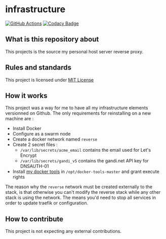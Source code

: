 # infrastructure

[![GitHub Actions](https://img.shields.io/endpoint.svg?url=https%3A%2F%2Factions-badge.atrox.dev%2Farwynfr%2Finfrastructure%2Fbadge)](https://actions-badge.atrox.dev/arwynfr/infrastructure/goto)
[![Codacy Badge](https://api.codacy.com/project/badge/Grade/f6e55299939544fd9350d06c96557d9b)](https://www.codacy.com/manual/ArwynFr/infrastructure?utm_source=github.com&amp;utm_medium=referral&amp;utm_content=ArwynFr/infrastructure&amp;utm_campaign=Badge_Grade)

## What is this repository about

This projects is the source my personal host server reverse proxy.

## Rules and standards

This project is licensed under [MIT License](/LICENSE)

## How it works

This project was a way for me to have all my infrastructure elements versionned on Github. The only requirements for reinstalling on a new machine are :
* Install Docker
* Configure as a swarm node
* Create a docker network named `reverse`
* Create 2 secret files :
    * `/var/lib/secrets/acme_email` contains the email used for Let's Encrypt
    * `/var/lib/secrets/gandi_v5` contains the gandi.net API key for DNSAUTH-01
* Install [my docker tools](https://github.com/ArwynFr/docker-tools) in `/opt/docker-tools-master` and grant execute rights

The reason why the `reverse` network must be created externally to the stack, is that otherwise you can't modify the reverse stack while any other stack is using the network. The means you'd need to stop all services in order to update traefik or configuration.

## How to contribute

This project is not expecting any external contributions.
